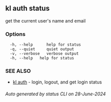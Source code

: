 ## kl auth status

get the current user's name and email



### Options

```
  -h, --help      help for status
  -q, --quiet     quiet output
  -v, --verbose   verbose output
  -h, --help   help for status
```

### SEE ALSO

* [kl auth](kl_auth.md)  - login, logout, and get login status

###### Auto generated by status CLI on 28-June-2024
